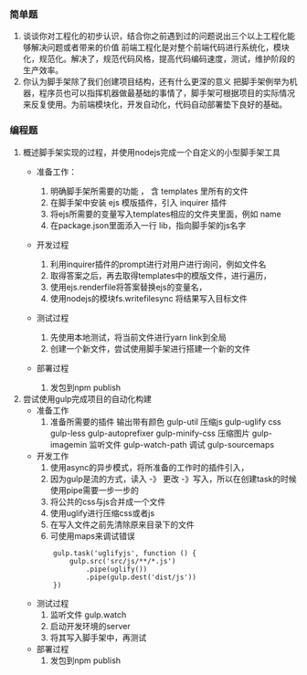 
### 简单题
1. 谈谈你对工程化的初步认识，结合你之前遇到过的问题说出三个以上工程化能够解决问题或者带来的价值
    前端工程化是对整个前端代码进行系统化，模块化，规范化。解决了，规范代码风格，提高代码编码速度，测试，维护阶段的生产效率。
2. 你认为脚手架除了我们创建项目结构，还有什么更深的意义
    把脚手架例举为机器，程序员也可以指挥机器做最基础的事情了，脚手架可根据项目的实际情况来反复使用。为前端模块化，开发自动化，代码自动部署垫下良好的基础。
### 编程题
1. 概述脚手架实现的过程，并使用nodejs完成一个自定义的小型脚手架工具
    - 准备工作：
      1. 明确脚手架所需要的功能 ， 含 templates 里所有的文件
      2. 在脚手架中安装 ejs 模版插件，引入 inquirer 插件
      3. 将ejs所需要的变量写入templates相应的文件夹里面，例如 name
      4. 在package.json里面添入一行 lib，指向脚手架的js名字
    - 开发过程
      1. 利用inquirer插件的prompt进行对用户进行询问，例如文件名
      2. 取得答案之后，再去取得templates中的模版文件，进行遍历，
        1.  使用ejs.renderfile将答案替换ejs的变量名，
        2. 使用nodejs的模块fs.writefilesync 将结果写入目标文件

    - 测试过程
        1. 先使用本地测试，将当前文件进行yarn link到全局
        2. 创建一个新文件，尝试使用脚手架进行搭建一个新的文件
    - 部署过程
        1. 发包到npm publish
2. 尝试使用gulp完成项目的自动化构建
    - 准备工作
        1. 准备所需要的插件
            输出带有颜色 gulp-util
            压缩js gulp-uglify
            css gulp-less gulp-autoprefixer gulp-minify-css 
            压缩图片 gulp-imagemin
            监听文件 gulp-watch-path
            调试 gulp-sourcemaps
    - 开发工作
        1. 使用async的异步模式，将所准备的工作时的插件引入，
        2. 因为gulp是流的方式，读入 -》 更改 -》写入，所以在创建task的时候使用pipe需要一步一步的
        2. 将公共的css与js合并成一个文件
        3. 使用uglify进行压缩css或者js
        4. 在写入文件之前先清除原来目录下的文件
        5. 可使用maps来调试错误
        ```
            gulp.task('uglifyjs', function () {
                gulp.src('src/js/**/*.js')
                    .pipe(uglify())
                    .pipe(gulp.dest('dist/js'))
            })
        ```
    - 测试过程
        1. 监听文件 gulp.watch
        2. 启动开发环境的server 
        3. 将其写入脚手架中，再测试
    - 部署过程
        1. 发包到npm publish
